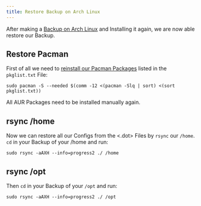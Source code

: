 ```yaml
---
title: Restore Backup on Arch Linux
---
```


After making a [Backup on Arch Linux](/backup-on-arch) and Installing it again, 
we are now able restore our Backup.


## Restore Pacman
First of all we need to [reinstall our Pacman Packages](https://wiki.archlinux.org/index.php/Pacman/Tips_and_tricks#List_of_installed_packages) 
listed in the `pkglist.txt` File:

    sudo pacman -S --needed $(comm -12 <(pacman -Slq | sort) <(sort pkglist.txt))
   
All AUR Packages need to be installed manually again.


## rsync /home
Now we can restore all our Configs from the <.dot> Files by `rsync` our `/home`.
`cd` in your Backup of your /home and run:

    sudo rsync -aAXH --info=progress2 ./ /home
    
## rsync /opt
Then `cd` in your Backup of your `/opt` and run:

    sudo rsync -aAXH --info=progress2 ./ /opt
